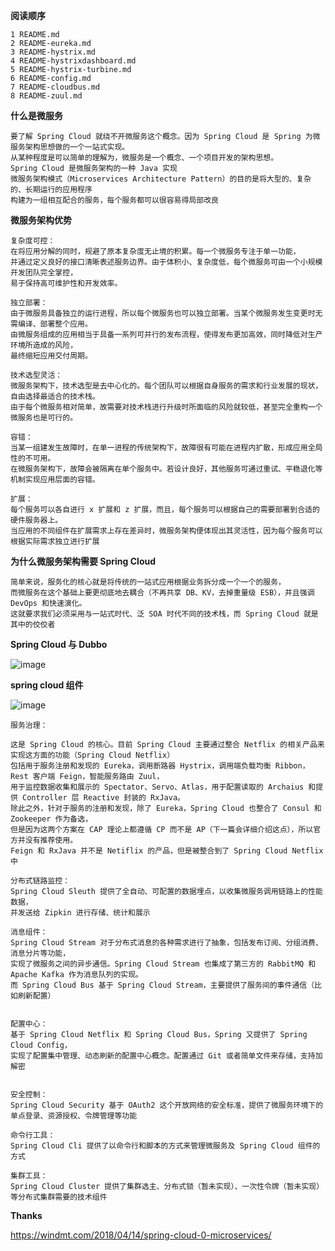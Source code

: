 **阅读顺序**

    1 README.md
    2 README-eureka.md
    3 README-hystrix.md
    4 README-hystrixdashboard.md
    5 README-hystrix-turbine.md
    6 README-config.md
    7 README-cloudbus.md
    8 README-zuul.md


**什么是微服务**

    要了解 Spring Cloud 就绕不开微服务这个概念。因为 Spring Cloud 是 Spring 为微服务架构思想做的一个一站式实现。
    从某种程度是可以简单的理解为，微服务是一个概念、一个项目开发的架构思想。
    Spring Cloud 是微服务架构的一种 Java 实现
    微服务架构模式（Microservices Architecture Pattern）的目的是将大型的、复杂的、长期运行的应用程序
    构建为一组相互配合的服务，每个服务都可以很容易得局部改良

**微服务架构优势**

    复杂度可控： 
    在将应用分解的同时，规避了原本复杂度无止境的积累。每一个微服务专注于单一功能，
    并通过定义良好的接口清晰表述服务边界。由于体积小、复杂度低，每个微服务可由一个小规模开发团队完全掌控，
    易于保持高可维护性和开发效率。
                
    独立部署：
    由于微服务具备独立的运行进程，所以每个微服务也可以独立部署。当某个微服务发生变更时无需编译、部署整个应用。
    由微服务组成的应用相当于具备一系列可并行的发布流程，使得发布更加高效，同时降低对生产环境所造成的风险，
    最终缩短应用交付周期。
              
    技术选型灵活：
    微服务架构下，技术选型是去中心化的。每个团队可以根据自身服务的需求和行业发展的现状，自由选择最适合的技术栈。
    由于每个微服务相对简单，故需要对技术栈进行升级时所面临的风险就较低，甚至完全重构一个微服务也是可行的。
                 
    容错：
    当某一组建发生故障时，在单一进程的传统架构下，故障很有可能在进程内扩散，形成应用全局性的不可用。
    在微服务架构下，故障会被隔离在单个服务中。若设计良好，其他服务可通过重试、平稳退化等机制实现应用层面的容错。
          
    扩展：
    每个服务可以各自进行 x 扩展和 z 扩展，而且，每个服务可以根据自己的需要部署到合适的硬件服务器上。
    当应用的不同组件在扩展需求上存在差异时，微服务架构便体现出其灵活性，因为每个服务可以根据实际需求独立进行扩展


**为什么微服务架构需要 Spring Cloud**
    
    简单来说，服务化的核心就是将传统的一站式应用根据业务拆分成一个一个的服务，
    而微服务在这个基础上要更彻底地去耦合（不再共享 DB、KV，去掉重量级 ESB），并且强调 DevOps 和快速演化。
    这就要求我们必须采用与一站式时代、泛 SOA 时代不同的技术栈，而 Spring Cloud 就是其中的佼佼者

**Spring Cloud 与  Dubbo** 

![image](https://gitee.com/heguangchuan/springcloud/raw/master/img/springcloud-dubbo.png)


**spring cloud 组件**

![image](https://gitee.com/heguangchuan/springcloud/raw/master/img/springcloud-framework.png)

    服务治理：
    
    这是 Spring Cloud 的核心。目前 Spring Cloud 主要通过整合 Netflix 的相关产品来实现这方面的功能（Spring Cloud Netflix）
    包括用于服务注册和发现的 Eureka，调用断路器 Hystrix，调用端负载均衡 Ribbon，Rest 客户端 Feign，智能服务路由 Zuul，
    用于监控数据收集和展示的 Spectator、Servo、Atlas，用于配置读取的 Archaius 和提供 Controller 层 Reactive 封装的 RxJava。
    除此之外，针对于服务的注册和发现，除了 Eureka，Spring Cloud 也整合了 Consul 和 Zookeeper 作为备选，
    但是因为这两个方案在 CAP 理论上都遵循 CP 而不是 AP（下一篇会详细介绍这点），所以官方并没有推荐使用。
    Feign 和 RxJava 并不是 Netiflix 的产品，但是被整合到了 Spring Cloud Netflix 中
    
    分布式链路监控：
    Spring Cloud Sleuth 提供了全自动、可配置的数据埋点，以收集微服务调用链路上的性能数据，
    并发送给 Zipkin 进行存储、统计和展示
    
    消息组件：
    Spring Cloud Stream 对于分布式消息的各种需求进行了抽象，包括发布订阅、分组消费、消息分片等功能，
    实现了微服务之间的异步通信。Spring Cloud Stream 也集成了第三方的 RabbitMQ 和 Apache Kafka 作为消息队列的实现。
    而 Spring Cloud Bus 基于 Spring Cloud Stream，主要提供了服务间的事件通信（比如刷新配置）
    
    
    配置中心：
    基于 Spring Cloud Netflix 和 Spring Cloud Bus，Spring 又提供了 Spring Cloud Config，
    实现了配置集中管理、动态刷新的配置中心概念。配置通过 Git 或者简单文件来存储，支持加解密
    
    
    安全控制：
    Spring Cloud Security 基于 OAuth2 这个开放网络的安全标准，提供了微服务环境下的单点登录、资源授权、令牌管理等功能
    
    命令行工具：
    Spring Cloud Cli 提供了以命令行和脚本的方式来管理微服务及 Spring Cloud 组件的方式
    
    集群工具：
    Spring Cloud Cluster 提供了集群选主、分布式锁（暂未实现）、一次性令牌（暂未实现）等分布式集群需要的技术组件
    

**Thanks**

https://windmt.com/2018/04/14/spring-cloud-0-microservices/